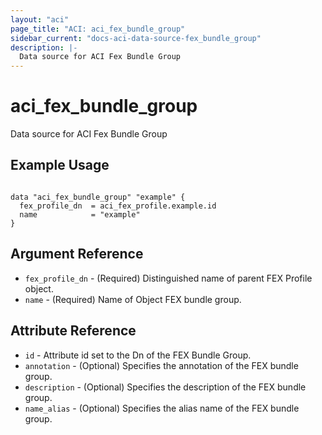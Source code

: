 ```yaml
---
layout: "aci"
page_title: "ACI: aci_fex_bundle_group"
sidebar_current: "docs-aci-data-source-fex_bundle_group"
description: |-
  Data source for ACI Fex Bundle Group
---
```


# aci_fex_bundle_group

Data source for ACI Fex Bundle Group

## Example Usage

```hcl

data "aci_fex_bundle_group" "example" {
  fex_profile_dn  = aci_fex_profile.example.id
  name            = "example"
}

```

## Argument Reference

- `fex_profile_dn` - (Required) Distinguished name of parent FEX Profile object.
- `name` - (Required) Name of Object FEX bundle group.

## Attribute Reference

- `id` - Attribute id set to the Dn of the FEX Bundle Group.
- `annotation` - (Optional) Specifies the annotation of the FEX bundle group.
- `description` - (Optional) Specifies the description of the FEX bundle group.
- `name_alias` - (Optional) Specifies the alias name of the FEX bundle group.
